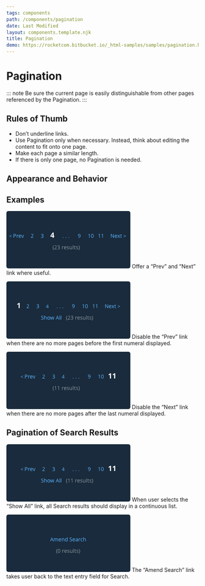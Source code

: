 ```yaml
---
tags: components
path: /components/pagination
date: Last Modified
layout: components.template.njk
title: Pagination
demo: https://rocketcom.bitbucket.io/_html-samples/samples/pagination.html
---
```


# Pagination

::: note
Be sure the current page is easily distinguishable from other pages referenced by the Pagination.
:::

## Rules of Thumb

- Don’t underline links.
- Use Pagination only when necessary. Instead, think about editing the content to fit onto one page.
- Make each page a similar length.
- If there is only one page, no Pagination is needed.

## Appearance and Behavior

## Examples

![Offer a “Prev” and “Next” link where useful.](/img/components/pagination-1.png 'Offer a “Prev” and “Next” link where useful.')
Offer a “Prev” and “Next” link where useful.

![Disable the “Prev” link when there are no more pages before the first numeral displayed.](/img/components/pagination-2.png 'Disable the “Prev” link when there are no more pages before the first numeral displayed.')
Disable the “Prev” link when there are no more pages before the first numeral displayed.

![Disable the “Next” link when there are no more pages after the last numeral displayed.](/img/components/pagination-3.png 'Disable the “Next” link when there are no more pages after the last numeral displayed.')
Disable the “Next” link when there are no more pages after the last numeral displayed.

## Pagination of Search Results

![Optionally, links for “Show All” and “Number of Results” may be displayed below page numbers. Links are centered below the Pagination on the same baseline.](/img/components/pagination-4.png)
When user selects the “Show All” link, all Search results should display in a continuous list.

![When there are no Search results, suggest that the user amend the Search.](/img/components/pagination-5.png)
The “Amend Search” link takes user back to the text entry field for Search.

